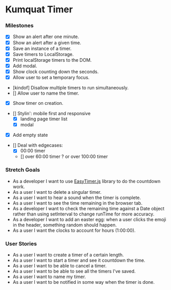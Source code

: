 # Kumquat Timer

### Milestones
- [x] Show an alert after one minute.
- [x] Show an alert after a given time.
- [x] Save an instance of a timer. 
- [x] Save timers to LocalStorage.
- [x] Print localStorage timers to the DOM.
- [x] Add modal.
- [x] Show clock counting down the seconds.
- [x] Allow user to set a temporary focus.
- [kindof] Disallow multiple timers to run simultaneously.
- [] Allow user to name the timer.
- [x] Show timer on creation.
- [] Stylin': mobile first and responsive
    - [x] landing page timer list
    - [x] modal
- [x] Add empty state

- [] Deal with edgecases:
    - [x] 00:00 timer
    - [] over 60:00 timer ? or over 100:00 timer

### Stretch Goals
- As a developer I want to use [EasyTimer.js](http://albert-gonzalez.github.io/easytimer.js/) library to do the countdown work.
- As a user I want to delete a singular timer.
- As a user I want to hear a sound when the timer is complete.
- As a user I want to see the time remaining in the browser tab.
- As a developer I want to check the remaining time against a Date object rather than using setInterval to change runTime for more accuracy.
- As a developer I want to add an easter egg: when a user clicks the emoji in the header, something random should happen.
- As a user I want the clocks to account for hours (1:00:00).

### User Stories
- As a user I want to create a timer of a certain length. 
- As a user I want to start a timer and see it countdown the time.
- As a user I want to be able to cancel a timer.
- As a user I want to be able to see all the timers I've saved.
- As a user I want to name my timer.
- As a user I want to be notified in some way when the timer is done.